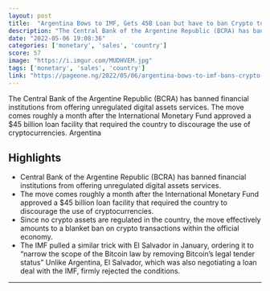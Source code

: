 ```yaml
---
layout: post
title:  "Argentina Bows to IMF, Gets 45B Loan but have to ban Crypto to prevent money laundering - A good ol' financial gangster extorting third world country"
description: "The Central Bank of the Argentine Republic (BCRA) has banned financial institutions from offering unregulated digital assets services. The move comes roughly a month after the International Monetary Fund approved a $45 billion loan facility that required the country to discourage the use of cryptocurrencies. Argentina"
date: "2022-05-06 19:08:36"
categories: ['monetary', 'sales', 'country']
score: 57
image: "https://i.imgur.com/MUDHVEM.jpg"
tags: ['monetary', 'sales', 'country']
link: "https://pageone.ng/2022/05/06/argentina-bows-to-imf-bans-crypto-sales-through-banks/"
---
```


The Central Bank of the Argentine Republic (BCRA) has banned financial institutions from offering unregulated digital assets services. The move comes roughly a month after the International Monetary Fund approved a $45 billion loan facility that required the country to discourage the use of cryptocurrencies. Argentina

## Highlights

- Central Bank of the Argentine Republic (BCRA) has banned financial institutions from offering unregulated digital assets services.
- The move comes roughly a month after the International Monetary Fund approved a $45 billion loan facility that required the country to discourage the use of cryptocurrencies.
- Since no crypto assets are regulated in the country, the move effectively amounts to a blanket ban on crypto transactions within the official economy.
- The IMF pulled a similar trick with El Salvador in January, ordering it to “narrow the scope of the Bitcoin law by removing Bitcoin’s legal tender status” Unlike Argentina, El Salvador, which was also negotiating a loan deal with the IMF, firmly rejected the conditions.

---
